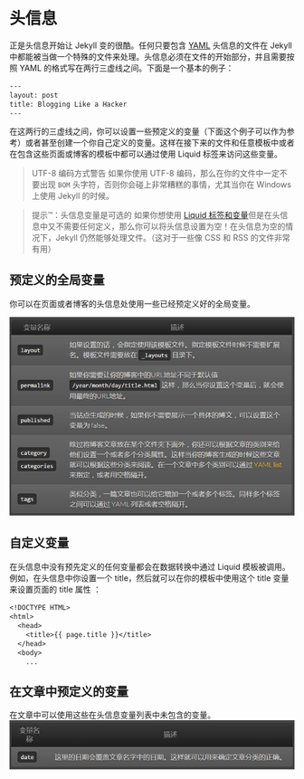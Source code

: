 # 头信息
正是头信息开始让 Jekyll 变的很酷。任何只要包含 [YAML](http://yaml.org/) 头信息的文件在 Jekyll 中都能被当做一个特殊的文件来处理。头信息必须在文件的开始部分，并且需要按照 YAML 的格式写在两行三虚线之间。下面是一个基本的例子：

```
---
layout: post
title: Blogging Like a Hacker
---
```

在这两行的三虚线之间，你可以设置一些预定义的变量（下面这个例子可以作为参考）或者甚至创建一个你自己定义的变量。这样在接下来的文件和任意模板中或者在包含这些页面或博客的模板中都可以通过使用 Liquid 标签来访问这些变量。

> UTF-8 编码方式警告
如果你使用 UTF-8 编码，那么在你的文件中一定不要出现 `BOM` 头字符，否则你会碰上非常糟糕的事情，尤其当你在 Windows 上使用 Jekyll 的时候。

>提示™：头信息变量是可选的
如果你想使用 [Liquid 标签和变量](http://jekyll.bootcss.com/docs/variables/)但是在头信息中又不需要任何定义，那么你可以将头信息设置为空！在头信息为空的情况下，Jekyll 仍然能够处理文件。（这对于一些像 CSS 和 RSS 的文件非常有用）

## 预定义的全局变量
你可以在页面或者博客的头信息处使用一些已经预定义好的全局变量。

![](images/5.png)

## 自定义变量
在头信息中没有预先定义的任何变量都会在数据转换中通过 Liquid 模板被调用。例如，在头信息中你设置一个 title，然后就可以在你的模板中使用这个 title 变量来设置页面的 title 属性 ：

```
<!DOCTYPE HTML>
<html>
  <head>
    <title>{{ page.title }}</title>
  </head>
  <body>
    ...
```

## 在文章中预定义的变量
在文章中可以使用这些在头信息变量列表中未包含的变量。
![](images/6.png)